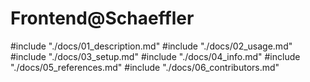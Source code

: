 # Frontend@Schaeffler

#include "./docs/01_description.md"
#include "./docs/02_usage.md"
#include "./docs/03_setup.md"
#include "./docs/04_info.md"
#include "./docs/05_references.md"
#include "./docs/06_contributors.md"
